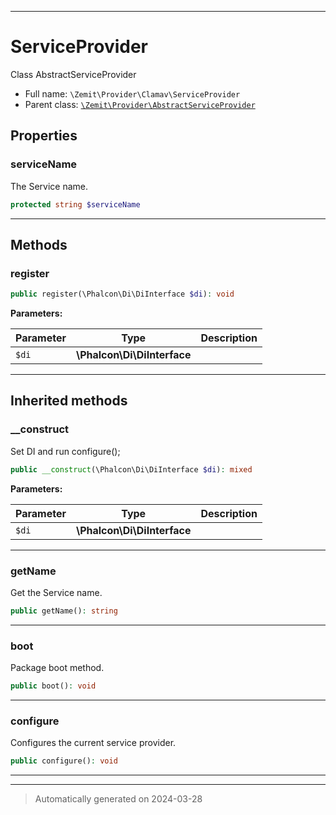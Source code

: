 ***

# ServiceProvider

Class AbstractServiceProvider



* Full name: `\Zemit\Provider\Clamav\ServiceProvider`
* Parent class: [`\Zemit\Provider\AbstractServiceProvider`](../AbstractServiceProvider.md)



## Properties


### serviceName

The Service name.

```php
protected string $serviceName
```






***

## Methods


### register



```php
public register(\Phalcon\Di\DiInterface $di): void
```








**Parameters:**

| Parameter | Type | Description |
|-----------|------|-------------|
| `$di` | **\Phalcon\Di\DiInterface** |  |





***


## Inherited methods


### __construct

Set DI and run configure();

```php
public __construct(\Phalcon\Di\DiInterface $di): mixed
```








**Parameters:**

| Parameter | Type | Description |
|-----------|------|-------------|
| `$di` | **\Phalcon\Di\DiInterface** |  |





***

### getName

Get the Service name.

```php
public getName(): string
```












***

### boot

Package boot method.

```php
public boot(): void
```












***

### configure

Configures the current service provider.

```php
public configure(): void
```












***


***
> Automatically generated on 2024-03-28
